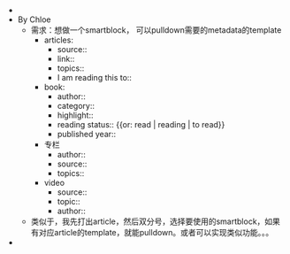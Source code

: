 - 
- By Chloe
    - 需求：想做一个smartblock， 可以pulldown需要的metadata的template
        - articles:
            - source::
            - link::
            - topics::
            - I am reading this to::
        - book:
            - author::
            - category::
            - highlight::
            - reading status:: {{or: read | reading | to read}}
            - published year::
        - 专栏
            - author::
            - source::
            - topics::
        - video
            - source::
            - topic::
            - author::
    - 类似于，我先打出article，然后双分号，选择要使用的smartblock，如果有对应article的template，就能pulldown。或者可以实现类似功能。。。
- 
